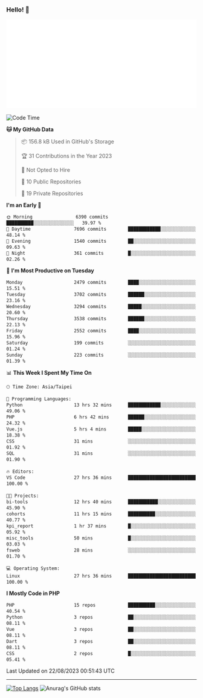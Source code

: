 ### Hello! 👋

![Metrics](/metrics.classic.svg)

<!--START_SECTION:waka-->
![Code Time](http://img.shields.io/badge/Code%20Time-556%20hrs%201%20min-blue)

**🐱 My GitHub Data** 

> 📦 156.8 kB Used in GitHub's Storage 
 > 
> 🏆 31 Contributions in the Year 2023
 > 
> 🚫 Not Opted to Hire
 > 
> 📜 10 Public Repositories 
 > 
> 🔑 19 Private Repositories 
 > 
**I'm an Early 🐤** 

```text
🌞 Morning                6390 commits        ██████████░░░░░░░░░░░░░░░   39.97 % 
🌆 Daytime                7696 commits        ████████████░░░░░░░░░░░░░   48.14 % 
🌃 Evening                1540 commits        ██░░░░░░░░░░░░░░░░░░░░░░░   09.63 % 
🌙 Night                  361 commits         █░░░░░░░░░░░░░░░░░░░░░░░░   02.26 % 
```
📅 **I'm Most Productive on Tuesday** 

```text
Monday                   2479 commits        ████░░░░░░░░░░░░░░░░░░░░░   15.51 % 
Tuesday                  3702 commits        ██████░░░░░░░░░░░░░░░░░░░   23.16 % 
Wednesday                3294 commits        █████░░░░░░░░░░░░░░░░░░░░   20.60 % 
Thursday                 3538 commits        ██████░░░░░░░░░░░░░░░░░░░   22.13 % 
Friday                   2552 commits        ████░░░░░░░░░░░░░░░░░░░░░   15.96 % 
Saturday                 199 commits         ░░░░░░░░░░░░░░░░░░░░░░░░░   01.24 % 
Sunday                   223 commits         ░░░░░░░░░░░░░░░░░░░░░░░░░   01.39 % 
```


📊 **This Week I Spent My Time On** 

```text
🕑︎ Time Zone: Asia/Taipei

💬 Programming Languages: 
Python                   13 hrs 32 mins      ████████████░░░░░░░░░░░░░   49.06 % 
PHP                      6 hrs 42 mins       ██████░░░░░░░░░░░░░░░░░░░   24.32 % 
Vue.js                   5 hrs 4 mins        █████░░░░░░░░░░░░░░░░░░░░   18.38 % 
CSS                      31 mins             ░░░░░░░░░░░░░░░░░░░░░░░░░   01.92 % 
SQL                      31 mins             ░░░░░░░░░░░░░░░░░░░░░░░░░   01.90 % 

🔥 Editors: 
VS Code                  27 hrs 36 mins      █████████████████████████   100.00 % 

🐱‍💻 Projects: 
bi-tools                 12 hrs 40 mins      ███████████░░░░░░░░░░░░░░   45.90 % 
cohorts                  11 hrs 15 mins      ██████████░░░░░░░░░░░░░░░   40.77 % 
kpi_report               1 hr 37 mins        █░░░░░░░░░░░░░░░░░░░░░░░░   05.92 % 
misc_tools               50 mins             █░░░░░░░░░░░░░░░░░░░░░░░░   03.03 % 
fsweb                    28 mins             ░░░░░░░░░░░░░░░░░░░░░░░░░   01.70 % 

💻 Operating System: 
Linux                    27 hrs 36 mins      █████████████████████████   100.00 % 
```

**I Mostly Code in PHP** 

```text
PHP                      15 repos            ██████████░░░░░░░░░░░░░░░   40.54 % 
Python                   3 repos             ██░░░░░░░░░░░░░░░░░░░░░░░   08.11 % 
Vue                      3 repos             ██░░░░░░░░░░░░░░░░░░░░░░░   08.11 % 
Dart                     3 repos             ██░░░░░░░░░░░░░░░░░░░░░░░   08.11 % 
CSS                      2 repos             █░░░░░░░░░░░░░░░░░░░░░░░░   05.41 % 
```




 Last Updated on 22/08/2023 00:51:43 UTC
<!--END_SECTION:waka-->

<hr>

<span style="display:inline-block">[![Top Langs](https://github-readme-stats.vercel.app/api/top-langs/?username=maureendadap&layout=compact&theme=transparent)](https://github.com/anuraghazra/github-readme-stats)</span>
<span style="display:inline-block">![Anurag's GitHub stats](https://github-readme-stats.vercel.app/api?username=maureendadap&show_icons=true&theme=transparent&count_private=true)</span>

<!--
**MaureenDadap/maureendadap** is a ✨ _special_ ✨ repository because its `README.md` (this file) appears on your GitHub profile.

Here are some ideas to get you started:

- 🔭 I’m currently working on ...
- 🌱 I’m currently learning ...
- 👯 I’m looking to collaborate on ...
- 🤔 I’m looking for help with ...
- 💬 Ask me about ...
- 📫 How to reach me: ...
- 😄 Pronouns: ...
- ⚡ Fun fact: ...
-->
